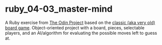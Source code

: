 # ruby_04-03_master-mind

A Ruby exercise from [The Odin Project](https://www.theodinproject.com/) based on the [classic (aka very old) board game](https://en.wikipedia.org/wiki/Mastermind_(board_game)). Object-oriented project with a board, pieces, selectable players, and an AI/algorithm for evaluating the possible moves left to guess at.
